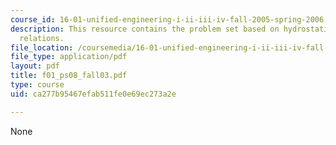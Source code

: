 ```yaml
---
course_id: 16-01-unified-engineering-i-ii-iii-iv-fall-2005-spring-2006
description: This resource contains the problem set based on hydrostatic and state
  relations.
file_location: /coursemedia/16-01-unified-engineering-i-ii-iii-iv-fall-2005-spring-2006/ca277b95467efab511fe0e69ec273a2e_f01_ps08_fall03.pdf
file_type: application/pdf
layout: pdf
title: f01_ps08_fall03.pdf
type: course
uid: ca277b95467efab511fe0e69ec273a2e

---
```

None